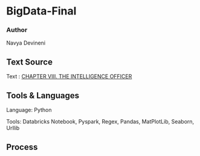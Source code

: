 # BigData-Final

### Author
Navya Devineni

## Text Source
Text : [CHAPTER VIII. THE INTELLIGENCE OFFICER](https://www.gutenberg.org/files/2687/2687-h/2687-h.htm#link2HCH0008)

## Tools & Languages
Language: Python

Tools: Databricks Notebook, Pyspark, Regex, Pandas, MatPlotLib, Seaborn, Urllib

## Process
